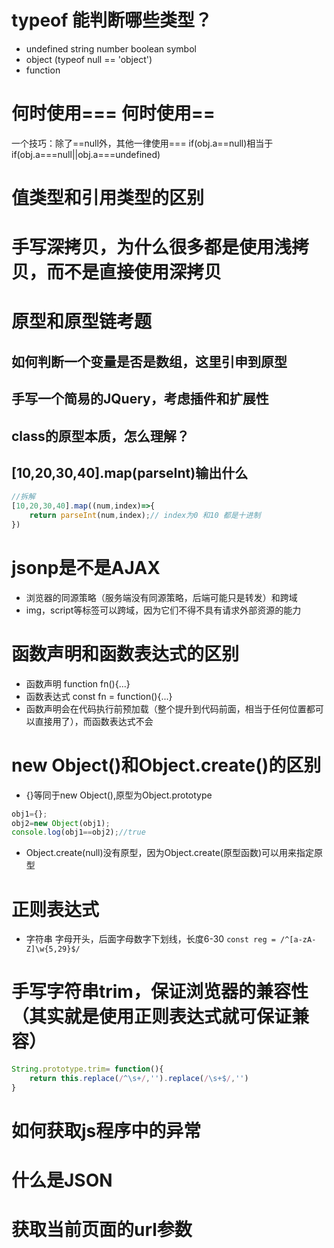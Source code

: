 # typeof 能判断哪些类型？
- undefined string number boolean symbol
- object  (typeof null == 'object')
- function 
# 何时使用=== 何时使用==
一个技巧：除了==null外，其他一律使用===
if(obj.a==null)相当于if(obj.a===null||obj.a===undefined)
# 值类型和引用类型的区别
# 手写深拷贝，为什么很多都是使用浅拷贝，而不是直接使用深拷贝

# 原型和原型链考题

## 如何判断一个变量是否是数组，这里引申到原型
## 手写一个简易的JQuery，考虑插件和扩展性
## class的原型本质，怎么理解？ 

## [10,20,30,40].map(parseInt)输出什么
```js
//拆解
[10,20,30,40].map((num,index)=>{
    return parseInt(num,index);// index为0 和10 都是十进制
})
```

# jsonp是不是AJAX
- 浏览器的同源策略（服务端没有同源策略，后端可能只是转发）和跨域
- img，script等标签可以跨域，因为它们不得不具有请求外部资源的能力

# 函数声明和函数表达式的区别
- 函数声明 function fn(){...}
- 函数表达式 const fn = function(){...}
- 函数声明会在代码执行前预加载（整个提升到代码前面，相当于任何位置都可以直接用了），而函数表达式不会
# new Object()和Object.create()的区别
- {}等同于new Object(),原型为Object.prototype
```js
obj1={};
obj2=new Object(obj1);
console.log(obj1==obj2);//true
```
- Object.create(null)没有原型，因为Object.create(原型函数)可以用来指定原型

# 正则表达式
- 字符串 字母开头，后面字母数字下划线，长度6-30
``const reg = /^[a-zA-Z]\w{5,29}$/``

# 手写字符串trim，保证浏览器的兼容性（其实就是使用正则表达式就可保证兼容）
```js
String.prototype.trim= function(){
    return this.replace(/^\s+/,'').replace(/\s+$/,'')
}
```
# 如何获取js程序中的异常
# 什么是JSON
# 获取当前页面的url参数